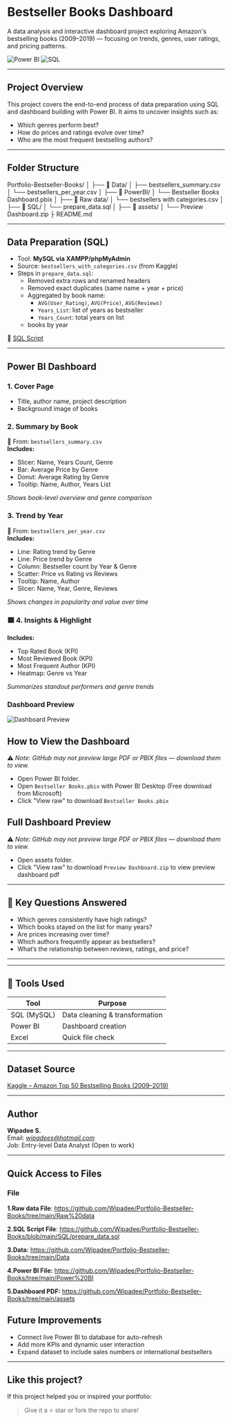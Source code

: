 # Bestseller Books Dashboard

A data analysis and interactive dashboard project exploring Amazon's bestselling books (2009–2019) — focusing on trends, genres, user ratings, and pricing patterns.

![Power BI](https://img.shields.io/badge/Tool-Power%20BI-yellow?logo=powerbi)
![SQL](https://img.shields.io/badge/Tool-SQL-blue?logo=mysql)

---

## Project Overview

This project covers the end-to-end process of data preparation using SQL and dashboard building with Power BI. It aims to uncover insights such as:

- Which genres perform best?
- How do prices and ratings evolve over time?
- Who are the most frequent bestselling authors?

---

## Folder Structure
Portfolio-Bestseller-Books/
│
├── 📂 Data/
│ ├── bestsellers_summary.csv
│ └── bestsellers_per_year.csv
│
├── 📂 PowerBI/
│ └── Bestseller Books Dashboard.pbix
│
├── 📂 Raw data/
│ └── bestsellers with categories.csv
│
├── 📂 SQL/
│ └── prepare_data.sql
│
├── 📂 assets/
│ └── Preview Dashboard.zip
├
README.md


---

## Data Preparation (SQL)

- Tool: **MySQL via XAMPP/phpMyAdmin**
- Source: `bestsellers_with_categories.csv` (from Kaggle)
- Steps in `prepare_data.sql`:
  - Removed extra rows and renamed headers
  - Removed exact duplicates (same name + year + price)
  - Aggregated by book name:
    - `AVG(User_Rating)`, `AVG(Price)`, `AVG(Reviews)`
    - `Years_List`: list of years as bestseller
    - `Years_Count`: total years on list
  - books by year

🔗 [SQL Script](./SQL/prepare_data.sql)

---

## Power BI Dashboard

### 1. Cover Page
- Title, author name, project description
- Background image of books

### 2. Summary by Book
📄 From: `bestsellers_summary.csv`  
**Includes:**
- Slicer: Name, Years Count, Genre
- Bar: Average Price by Genre
- Donut: Average Rating by Genre
- Tooltip: Name, Author, Years List

*Shows book-level overview and genre comparison*

### 3. Trend by Year
📄 From: `bestsellers_per_year.csv`  
**Includes:**
- Line: Rating trend by Genre
- Line: Price trend by Genre
- Column: Bestseller count by Year & Genre
- Scatter: Price vs Rating vs Reviews
- Tooltip: Name, Author
- Slicer: Name, Year, Genre, Reviews

*Shows changes in popularity and value over time*

### 🟥 4. Insights & Highlight
**Includes:**
- Top Rated Book (KPI)
- Most Reviewed Book (KPI)
- Most Frequent Author (KPI)
- Heatmap: Genre vs Year

*Summarizes standout performers and genre trends*
### Dashboard Preview

![Dashboard Preview](./PowerBI/dashboard_preview.png)

## How to View the Dashboard
⚠️ *Note: GitHub may not preview large PDF or PBIX files — download them to view.*

- Open Power BI folder.
- Open `Bestseller Books.pbix` with Power BI Desktop (Free download from Microsoft)
- Click "View raw" to download `Bestseller Books.pbix`

## Full Dashboard Preview 
⚠️ *Note: GitHub may not preview large PDF or PBIX files — download them to view.*

- Open assets folder.
- Click "View raw" to download `Preview Dashboard.zip` to view preview dashboard pdf


---

## 🔑 Key Questions Answered

- Which genres consistently have high ratings?
- Which books stayed on the list for many years?
- Are prices increasing over time?
- Which authors frequently appear as bestsellers?
- What’s the relationship between reviews, ratings, and price?

---


---

## 🧰 Tools Used

| Tool         | Purpose                        |
|--------------|--------------------------------|
| SQL (MySQL)  | Data cleaning & transformation |
| Power BI     | Dashboard creation             |
| Excel        | Quick file check               |

---

## Dataset Source

[Kaggle – Amazon Top 50 Bestselling Books (2009–2019)](https://www.kaggle.com/datasets/sootersaalu/amazon-top-50-bestselling-books-2009-2019)

---

## Author

**Wipadee S.**  
Email: *wipadees@hotmail.com*  
Job: Entry-level Data Analyst (Open to work)

---

## Quick Access to Files

### File 
**1.Raw data File**: https://github.com/Wipadee/Portfolio-Bestseller-Books/tree/main/Raw%20data

**2.SQL Script File**: https://github.com/Wipadee/Portfolio-Bestseller-Books/blob/main/SQL/prepare_data.sql 

**3.Data:** https://github.com/Wipadee/Portfolio-Bestseller-Books/tree/main/Data

**4.Power BI File:** https://github.com/Wipadee/Portfolio-Bestseller-Books/tree/main/Power%20BI

**5.Dashboard PDF:** https://github.com/Wipadee/Portfolio-Bestseller-Books/tree/main/assets


## Future Improvements

- Connect live Power BI to database for auto-refresh
- Add more KPIs and dynamic user interaction
- Expand dataset to include sales numbers or international bestsellers

---

## Like this project?

If this project helped you or inspired your portfolio:
> Give it a ⭐ star or fork the repo to share!

